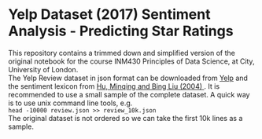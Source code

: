 # Yelp Dataset (2017) Sentiment Analysis - Predicting Star Ratings
This repository contains a trimmed down and simplified version of the original notebook for the course INM430 Principles of Data Science, at City, University of London.  
The Yelp Review dataset in json format can be downloaded from [Yelp]( https://www.yelp.com/dataset/challenge) and the sentiment lexicon from [Hu, Minqing and Bing Liu (2004) ](http://www.cs.uic.edu/~liub/FBS/opinion-lexicon-English.rar). It is recommended to use a small sample of the complete dataset. A quick way is to use unix command line tools, e.g.  
`head -10000 review.json >> review_10k.json`  
The original dataset is not ordered so we can take the first 10k lines as a sample.
